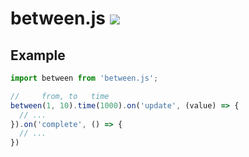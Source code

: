# between.js [![](https://travis-ci.org/sasha240100/between.js.svg?branch=master)](https://travis-ci.org/sasha240100/between.js)

## Example

```js
import between from 'between.js';

//     from, to   time
between(1, 10).time(1000).on('update', (value) => {
  // ...
}).on('complete', () => {
  // ...
})
```
